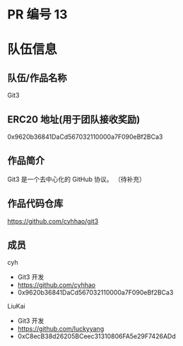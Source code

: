 # PR 编号 13
# 队伍信息
## 队伍/作品名称
Git3

## ERC20 地址(用于团队接收奖励)
0x9620b36841DaCd567032110000a7F090eBf2BCa3

## 作品简介

Git3 是一个去中心化的 GitHub 协议。
（待补充）

## 作品代码仓库
https://github.com/cyhhao/git3

## 成员


cyh
- Git3 开发
- https://github.com/cyhhao
- 0x9620b36841DaCd567032110000a7F090eBf2BCa3

LiuKai
- Git3 开发
- https://github.com/luckyyang
- 0xC8ecB38d26205BCeec31310806FA5e29F7426ADd

